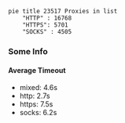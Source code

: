 
```mermaid
pie title 23517 Proxies in list
    "HTTP" : 16768
    "HTTPS": 5701
    "SOCKS" : 4505
```

### Some Info
#### Average Timeout

- mixed: 4.6s
- http: 2.7s
- https: 7.5s
- socks: 6.2s